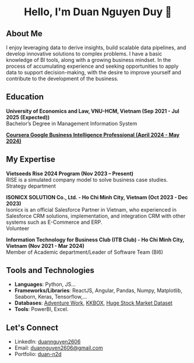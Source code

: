<h1 align="center" color="blue">  Hello, I'm Duan Nguyen Duy 👋</h1>

<h2>About Me</h2> 
I enjoy leveraging data to derive insights, build scalable data pipelines, and develop innovative solutions to complex problems. I have a basic knowledge of BI tools, along with a growing business mindset. In the process of accumulating experience and seeking opportunities to apply data to support decision-making, with the desire to improve yourself and contribute to the development of the business.

<h2>Education</h2>

**University of Economics and Law, VNU-HCM, Vietnam (Sep 2021 - Jul 2025 (Expected))**
<br>Bachelor’s Degree in Management Information System
<br>

**[Coursera Google Business Intelligence Professional (April 2024 - May 2024)](https://coursera.org/share/b049321d82e58dbc2395ef1b6bdbd2a2)**

<h2>My Expertise</h2>

**Vietseeds Rise 2024 Program	(Nov 2023 – Present)**
<br>RISE is a simulated company model to solve business case studies.
<br>Strategy department
<br>

**ISONICX SOLUTION Co., Ltd. - Ho Chi Minh City, Vietnam	(Oct 2023 - Dec 2023)**
<br>Isonicx is an official Salesforce Partner in Vietnam, who experienced in Salesforce CRM solutions, implementation, and integration CRM with other systems such as E-Commerce and ERP.
<br>Volunteer
<br>

**Information Technology for Business Club (ITB Club) - Ho Chi Minh City, Vietnam	(Nov 2021 - Mar 2024)**
<br>Member of Academic department/Leader of Software Team (BI6)

## Tools and Technologies
- **Languages**: Python, JS...
- **Frameworks/Libraries**: ReactJS, Angular, Pandas, Numpy, Matplotlib, Seaborn, Keras, Tensorflow,... 
- **Databases**: [Adventure Work](https://learn.microsoft.com/en-us/sql/samples/adventureworks-install-configure?view=sql-server-ver16&tabs=ssms), [KKBOX](https://www.kaggle.com/competitions/kkbox-churn-prediction-challenge/data), [Huge Stock Market Dataset](https://www.kaggle.com/datasets/borismarjanovic/price-volume-data-for-all-us-stocks-etfs)
- **Tools**: PowerBI, Excel.

## Let's Connect
- LinkedIn: [duannguyen2606](https://www.linkedin.com/in/duannguyen2606/)
- Email: [duannguyen2606@gmail.com](mailto:duannguyen2606@gmail.com)
- Portfolio: [duan-n2d](https://duan-n2d.github.io/)
